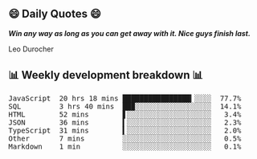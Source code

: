 ## 😄 Daily Quotes 😄

_**Win any way as long as you can get away with it. Nice guys finish last.**_

Leo Durocher



## 📊 Weekly development breakdown 📊

<pre>JavaScript  20 hrs 18 mins ████████████████▎░░░░  77.7%
SQL         3 hrs 40 mins  ██▉░░░░░░░░░░░░░░░░░░  14.1%
HTML        52 mins        ▋░░░░░░░░░░░░░░░░░░░░   3.4%
JSON        36 mins        ▍░░░░░░░░░░░░░░░░░░░░   2.3%
TypeScript  31 mins        ▍░░░░░░░░░░░░░░░░░░░░   2.0%
Other       7 mins         ░░░░░░░░░░░░░░░░░░░░░   0.5%
Markdown    1 min          ░░░░░░░░░░░░░░░░░░░░░   0.1%</pre>